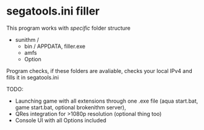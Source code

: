 # segatools.ini filler

This program works with *specific* folder structure

- sunithm / 
	- bin /		APPDATA, filler.exe
	- amfs
	- Option

Program checks, if these folders are avaliable, checks your local IPv4 and fills it in segatools.ini

TODO: 
- Launching game with all extensions through one .exe file (aqua start.bat, game start.bat, optional brokenithm server), 
- QRes integration for >1080p resolution (optional thing too)
- Console UI with all Options included
